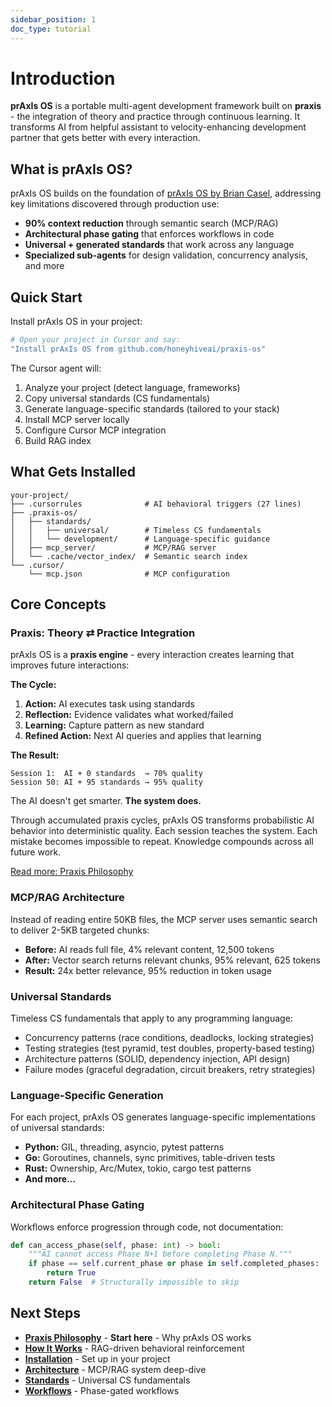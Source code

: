 ```yaml
---
sidebar_position: 1
doc_type: tutorial
---
```


# Introduction

**prAxIs OS** is a portable multi-agent development framework built on **praxis** - the integration of theory and practice through continuous learning. It transforms AI from helpful assistant to velocity-enhancing development partner that gets better with every interaction.

## What is prAxIs OS?

prAxIs OS builds on the foundation of [prAxIs OS by Brian Casel](https://buildermethods.com/praxis-os), addressing key limitations discovered through production use:

- **90% context reduction** through semantic search (MCP/RAG)
- **Architectural phase gating** that enforces workflows in code
- **Universal + generated standards** that work across any language
- **Specialized sub-agents** for design validation, concurrency analysis, and more

## Quick Start

Install prAxIs OS in your project:

```bash
# Open your project in Cursor and say:
"Install prAxIs OS from github.com/honeyhiveai/praxis-os"
```

The Cursor agent will:
1. Analyze your project (detect language, frameworks)
2. Copy universal standards (CS fundamentals)
3. Generate language-specific standards (tailored to your stack)
4. Install MCP server locally
5. Configure Cursor MCP integration
6. Build RAG index

## What Gets Installed

```
your-project/
├── .cursorrules              # AI behavioral triggers (27 lines)
├── .praxis-os/
│   ├── standards/
│   │   ├── universal/        # Timeless CS fundamentals
│   │   └── development/      # Language-specific guidance
│   ├── mcp_server/           # MCP/RAG server
│   └── .cache/vector_index/  # Semantic search index
└── .cursor/
    └── mcp.json              # MCP configuration
```

## Core Concepts

### Praxis: Theory ⇄ Practice Integration

prAxIs OS is a **praxis engine** - every interaction creates learning that improves future interactions:

**The Cycle:**
1. **Action:** AI executes task using standards
2. **Reflection:** Evidence validates what worked/failed  
3. **Learning:** Capture pattern as new standard
4. **Refined Action:** Next AI queries and applies that learning

**The Result:**

```
Session 1:  AI + 0 standards  → 70% quality
Session 50: AI + 95 standards → 95% quality
```

The AI doesn't get smarter. **The system does.**

Through accumulated praxis cycles, prAxIs OS transforms probabilistic AI behavior into deterministic quality. Each session teaches the system. Each mistake becomes impossible to repeat. Knowledge compounds across all future work.

[Read more: Praxis Philosophy](../explanation/praxis)

### MCP/RAG Architecture

Instead of reading entire 50KB files, the MCP server uses semantic search to deliver 2-5KB targeted chunks:

- **Before:** AI reads full file, 4% relevant content, 12,500 tokens
- **After:** Vector search returns relevant chunks, 95% relevant, 625 tokens
- **Result:** 24x better relevance, 95% reduction in token usage

### Universal Standards

Timeless CS fundamentals that apply to any programming language:

- Concurrency patterns (race conditions, deadlocks, locking strategies)
- Testing strategies (test pyramid, test doubles, property-based testing)
- Architecture patterns (SOLID, dependency injection, API design)
- Failure modes (graceful degradation, circuit breakers, retry strategies)

### Language-Specific Generation

For each project, prAxIs OS generates language-specific implementations of universal standards:

- **Python:** GIL, threading, asyncio, pytest patterns
- **Go:** Goroutines, channels, sync primitives, table-driven tests
- **Rust:** Ownership, Arc/Mutex, tokio, cargo test patterns
- **And more...**

### Architectural Phase Gating

Workflows enforce progression through code, not documentation:

```python
def can_access_phase(self, phase: int) -> bool:
    """AI cannot access Phase N+1 before completing Phase N."""
    if phase == self.current_phase or phase in self.completed_phases:
        return True
    return False  # Structurally impossible to skip
```

## Next Steps

- **[Praxis Philosophy](../explanation/praxis)** - **Start here** - Why prAxIs OS works
- **[How It Works](../explanation/how-it-works)** - RAG-driven behavioral reinforcement
- **[Installation](./installation)** - Set up in your project
- **[Architecture](../explanation/architecture)** - MCP/RAG system deep-dive
- **[Standards](../reference/standards)** - Universal CS fundamentals
- **[Workflows](../reference/workflows)** - Phase-gated workflows
